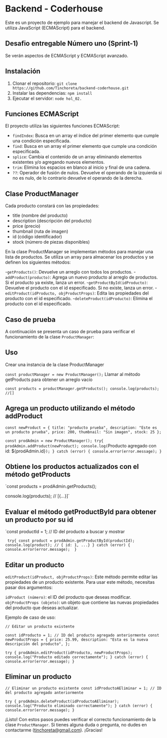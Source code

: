 # Backend - Coderhouse

Este es un proyecto de ejemplo para manejar el backend de Javascript. 
Se utiliza JavaScript (ECMAScript) para el backend.
## Desafio entregable Número uno (Sprint-1)

Se verán aspectos de ECMAScript y ECMAScript avanzado.


## Instalación

1. Clonar el repositorio: `git clone https://github.com/Tinchoreta/backend-coderhouse.git`
2. Instalar las dependencias: `npm install`
3. Ejecutar el servidor: `node hol_02.`

## Funciones ECMAScript

El proyecto utiliza las siguientes funciones ECMAScript:

- `findIndex`: Busca en un array el índice del primer elemento que cumple una condición especificada.
- `find`: Busca en un array el primer elemento que cumple una condición especificada.
- `splice`: Cambia el contenido de un array eliminando elementos existentes y/o agregando nuevos elementos.
- `trim`: Elimina los espacios en blanco al inicio y final de una cadena.
- `??`: Operador de fusión de nulos. Devuelve el operando de la izquierda si no es nulo, de lo contrario devuelve el operando de la derecha.

## Clase ProductManager

Cada producto constará con las propiedades:
- title (nombre del producto)
- description (descripción del producto)
- price (precio)
- thumbnail (ruta de imagen)
- id (código identificador)
- stock (número de piezas disponibles)

En la clase ProductManager se implementan métodos para manejar una lista de productos. Se utiliza un array para almacenar los productos y se definen los siguientes métodos:

-`getProducts()`: Devuelve un arreglo con todos los productos.
-`addProduct(producto)`: Agrega un nuevo producto al arreglo de productos. Si el producto ya existe, lanza un error.
-`getProductById(idProducto)`: Devuelve el producto con el id especificado. Si no existe, lanza un error.
-`editProduct(idProducto, objProductProps)`: Edita las propiedades del producto con el id especificado.
-`deleteProduct(idProducto)`: Elimina el producto con el id especificado.

## Caso de prueba

A continuación se presenta un caso de prueba para verificar el funcionamiento de la clase `ProductManager`:

## Uso
Crear una instancia de la clase ProductManager

`const productManager = new ProductManager();`
Llamar al método getProducts para obtener un arreglo vacío

`const products = productManager.getProducts();
console.log(products); //[]`

## Agrega un producto utilizando el método addProduct

`const newProduct = {
  title: "producto prueba",
  description: "Este es un producto prueba",
  price: 200,
  thumbnail: "Sin imagen",
  stock: 25
};`

`const prodAdmin = new ProductManager();
try{
  prodAdmin.addProduct(newProduct);
  console.log(`Producto agregado con id: ${prodAdmin.id}`);
} catch (error) {
  console.error(error.message);
}`

## Obtiene los productos actualizados con el método getProducts

`const products = prodAdmin.getProducts();

console.log(products); // [{...}]`


## Evaluar el método getProductById para obtener un producto por su id

`const productId = 1; // ID del producto a buscar y mostrar

`
try{
  const product = prodAdmin.getProductById(productId);
  console.log(product); // { id: 1, ...}
} catch (error) {
  console.error(error.message); 
}`

## Editar un producto

`editProduct(idProduct, objProductProps)`: Este método permite editar las propiedades de un producto existente. Para usar este método, necesitas pasar dos argumentos:

`idProduct (número)`: el ID del producto que deseas modificar.
`objProductProps (objeto)`: un objeto que contiene las nuevas propiedades del producto que deseas actualizar.

Ejemplo de caso de uso:


`// Editar un producto existente` 

`const idProducto = 1; // ID del producto agregado anteriormente
const newProductProps = {
  price: 25.99,
  description: "Esta es la nueva descripción del producto",
};`

`try {
  prodAdmin.editProduct(idProducto, newProductProps);
  console.log("Producto editado correctamente");
} catch (error) {
  console.error(error.message);
}`

## Eliminar un producto

`// Eliminar un producto existente
const idProductoAEliminar = 1; // ID del producto agregado anteriormente`

`try {
  prodAdmin.deleteProduct(idProductoAEliminar);
  console.log("Producto eliminado correctamente");
} catch (error) {
  console.error(error.message);
}`

¡Listo! Con estos pasos puedes verificar el correcto funcionamiento de la clase `ProductManager`. Si tienes alguna duda o pregunta, no dudes en contactarme (tinchoreta@gmail.com). ¡Gracias! 

